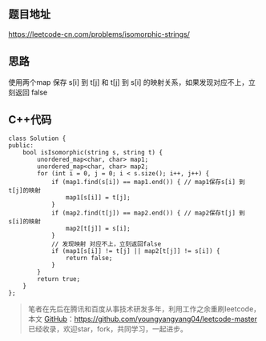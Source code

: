 
## 题目地址 
https://leetcode-cn.com/problems/isomorphic-strings/

## 思路 

使用两个map 保存 s[i] 到 t[j] 和 t[j] 到 s[i] 的映射关系，如果发现对应不上，立刻返回 false 

## C++代码

```
class Solution {
public:
    bool isIsomorphic(string s, string t) {
        unordered_map<char, char> map1;
        unordered_map<char, char> map2;
        for (int i = 0, j = 0; i < s.size(); i++, j++) {
            if (map1.find(s[i]) == map1.end()) { // map1保存s[i] 到 t[j]的映射
                map1[s[i]] = t[j];
            }
            if (map2.find(t[j]) == map2.end()) { // map2保存t[j] 到 s[i]的映射
                map2[t[j]] = s[i];
            }
            // 发现映射 对应不上，立刻返回false
            if (map1[s[i]] != t[j] || map2[t[j]] != s[i]) {
                return false;
            }
        }
        return true;
    }
};
```
> 笔者在先后在腾讯和百度从事技术研发多年，利用工作之余重刷leetcode，本文  [GitHub](https://github.com/youngyangyang04/leetcode-master )：https://github.com/youngyangyang04/leetcode-master 已经收录，欢迎star，fork，共同学习，一起进步。
